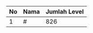 | No | Nama            | Jumlah Level |
|----|-----------------|--------------|
| 1  | #    |    826        |
